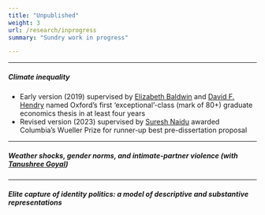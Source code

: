 ```yaml
---
title: "Unpublished"
weight: 3
url: /research/inprogress
summary: "Sundry work in progress"

---
```


---

##### Climate inequality

+ Early version (2019) supervised by [Elizabeth Baldwin](http://elizabeth-baldwin.me.uk/) and [David F. Hendry](https://www.nuffield.ox.ac.uk/people/profiles/david-hendry/) named Oxford’s first ‘exceptional’-class (mark of 80+) graduate economics thesis in at least four years
+ Revised version (2023) supervised by [Suresh Naidu](https://sites.santafe.edu/~snaidu/) awarded Columbia’s Wueller Prize for runner-up best pre-dissertation proposal

---

##### Weather shocks, gender norms, and intimate-partner violence (with [Tanushree Goyal](https://www.tanushreegoyal.com/))


---

##### Elite capture of identity politics: a model of descriptive and substantive representations
